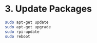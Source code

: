 # 3. Update Packages
```bash
sudo apt-get update
sudo apt-get upgrade
sudo rpi-update
sudo reboot
```
